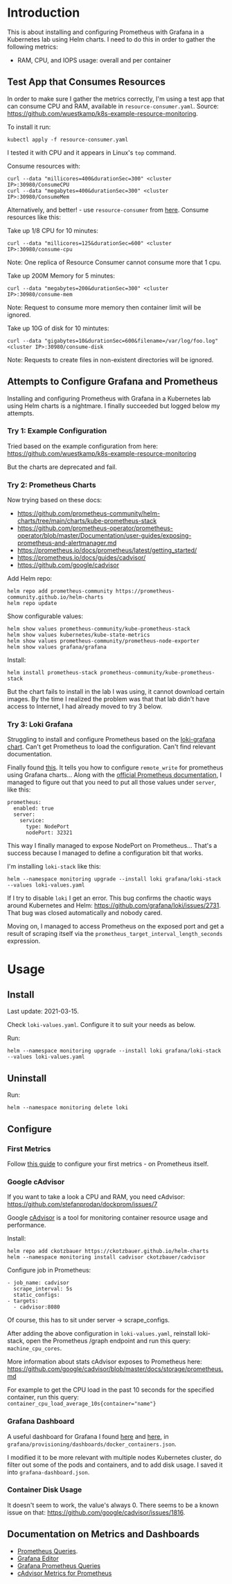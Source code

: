 # Introduction

This is about installing and configuring Prometheus with Grafana in a Kubernetes lab using Helm charts.  I need to do this in order to gather the following metrics:

- RAM, CPU, and IOPS usage: overall and per container

## Test App that Consumes Resources

In order to make sure I gather the metrics correctly, I'm using a test app that can consume CPU and RAM, available in `resource-consumer.yaml`.  Source: https://github.com/wuestkamp/k8s-example-resource-monitoring.

To install it run:

	kubectl apply -f resource-consumer.yaml

I tested it with CPU and it appears in Linux's `top` command.

Consume resources with:

	curl --data "millicores=400&durationSec=300" <cluster IP>:30980/ConsumeCPU
	curl --data "megabytes=400&durationSec=300" <cluster IP>:30980/ConsumeMem

Alternatively, and better! - use `resource-consumer` from [here](https://github.com/dj80hd/resource-consumer).  Consume resources like this:

Take up 1/8 CPU for 10 minutes:

	curl --data "millicores=125&durationSec=600" <cluster IP>:30980/consume-cpu

Note: One replica of Resource Consumer cannot consume more that 1 cpu.

Take up 200M Memory for 5 minutes:

	curl --data "megabytes=200&durationSec=300" <cluster IP>:30980/consume-mem

Note: Request to consume more memory then container limit will be ignored.

Take up 10G of disk for 10 mintutes:

	curl --data "gigabytes=10&durationSec=600&filename=/var/log/foo.log" <cluster IP>:30980/consume-disk

Note: Requests to create files in non-existent directories will be ignored.

## Attempts to Configure Grafana and Prometheus

Installing and configuring Prometheus with Grafana in a Kubernetes lab using Helm charts is a nightmare.  I finally succeeded but logged below my attempts.

### Try 1: Example Configuration

Tried based on the example configuration from here: https://github.com/wuestkamp/k8s-example-resource-monitoring

But the charts are deprecated and fail.

### Try 2: Prometheus Charts

Now trying based on these docs:

- https://github.com/prometheus-community/helm-charts/tree/main/charts/kube-prometheus-stack
- https://github.com/prometheus-operator/prometheus-operator/blob/master/Documentation/user-guides/exposing-prometheus-and-alertmanager.md
- https://prometheus.io/docs/prometheus/latest/getting_started/
- https://prometheus.io/docs/guides/cadvisor/
- https://github.com/google/cadvisor

Add Helm repo:

	helm repo add prometheus-community https://prometheus-community.github.io/helm-charts
	helm repo update

Show configurable values:

	helm show values prometheus-community/kube-prometheus-stack
	helm show values kubernetes/kube-state-metrics
	helm show values prometheus-community/prometheus-node-exporter
	helm show values grafana/grafana

Install:

	helm install prometheus-stack prometheus-community/kube-prometheus-stack

But the chart fails to install in the lab I was using, it cannot download certain images.  By the time I realized the problem was that that lab didn't have access to Internet, I had already moved to try 3 below.

### Try 3: Loki Grafana

Struggling to install and configure Prometheus based on the [loki-grafana chart](https://grafana.github.io/helm-charts/).  Can't get Prometheus to load the configuration.  Can't find relevant documentation.

Finally found [this](https://grafana.com/docs/grafana-cloud/metrics/prometheus/kubernetes/remote_write_helm_prometheus/).  It tells you how to configure `remote_write` for prometheus using Grafana charts...  Along with the [official Prometheus documentation](https://prometheus.io/docs/prometheus/latest/configuration/configuration/#remote_write), I managed to figure out that you need to put all those values under `server`, like this:

	prometheus:
	  enabled: true
	  server:
	    service:
	      type: NodePort
	      nodePort: 32321

This way I finally managed to expose NodePort on Prometheus...  That's a success because I managed to define a configuration bit that works.

I'm installing `loki-stack` like this:

	helm --namespace monitoring upgrade --install loki grafana/loki-stack --values loki-values.yaml

If I try to disable `loki` I get an error.  This bug confirms the chaotic ways around Kubernetes and Helm: https://github.com/grafana/loki/issues/2731.  That bug was closed automatically and nobody cared.

Moving on, I managed to access Prometheus on the exposed port and get a result of scraping itself via the `prometheus_target_interval_length_seconds` expression.


# Usage

## Install

Last update: 2021-03-15.

Check `loki-values.yaml`.  Configure it to suit your needs as below.

Run:

	helm --namespace monitoring upgrade --install loki grafana/loki-stack --values loki-values.yaml

## Uninstall

Run:

	helm --namespace monitoring delete loki

## Configure

### First Metrics

Follow [this guide](https://prometheus.io/docs/prometheus/latest/getting_started/) to configure your first metrics - on Prometheus itself.

### Google cAdvisor

If you want to take a look a CPU and RAM, you need cAdvisor: https://github.com/stefanprodan/dockprom/issues/7

Google [cAdvisor](https://github.com/google/cadvisor) is a tool for monitoring container resource usage and performance.

Install:

	helm repo add ckotzbauer https://ckotzbauer.github.io/helm-charts
	helm --namespace monitoring install cadvisor ckotzbauer/cadvisor

Configure job in Prometheus:

	- job_name: cadvisor
	  scrape_interval: 5s
	  static_configs:
	- targets:
	  - cadvisor:8080

Of course, this has to sit under server -> scrape_configs.

After adding the above configuration in `loki-values.yaml`, reinstall loki-stack, open the Prometheus /graph endpoint and run this query: `machine_cpu_cores`.

More information about stats cAdvisor exposes to Prometheus here:
https://github.com/google/cadvisor/blob/master/docs/storage/prometheus.md

For example to get the CPU load in the past 10 seconds for the specified container, run this query: `container_cpu_load_average_10s{container="name"}`

### Grafana Dashboard

A useful dashboard for Grafana I found [here](https://stefanprodan.com/2016/a-monitoring-solution-for-docker-hosts-containers-and-containerized-services/) and [here](https://github.com/stefanprodan/dockprom), in `grafana/provisioning/dashboards/docker_containers.json`.

I modified it to be more relevant with multiple nodes Kubernetes cluster, do filter out some of the pods and containers, and to add disk usage.  I saved it into `grafana-dashboard.json`.

### Container Disk Usage

It doesn't seem to work, the value's always 0.  There seems to be a known issue on that: https://github.com/google/cadvisor/issues/1816.

## Documentation on Metrics and Dashboards

- [Prometheus Queries](https://prometheus.io/docs/prometheus/latest/querying/basics/).
- [Grafana Editor](https://grafana.com/docs/grafana/latest/panels/panel-editor/)
- [Grafana Prometheus Queries](https://grafana.com/docs/grafana/latest/datasources/prometheus/)
- [cAdvisor Metrics for Prometheus](https://github.com/google/cadvisor/blob/master/docs/storage/prometheus.md)
